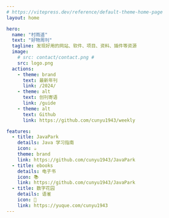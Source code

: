 ```yaml
---
# https://vitepress.dev/reference/default-theme-home-page
layout: home

hero:
  name: "村雨遥"
  text: "好物周刊"
  tagline: 发现好用的网站、软件、项目、资料、插件等资源
  image:
    # src: contact/contact.png # 
    src: logo.png
  actions:
    - theme: brand
      text: 最新年刊
      link: /2024/
    - theme: alt
      text: 创刊寄语
      link: /guide
    - theme: alt
      text: Github
      link: https://github.com/cunyu1943/weekly

features:
  - title: JavaPark 
    details: Java 学习指南
    icon: ☕️
    theme: brand
    link: https://github.com/cunyu1943/JavaPark
  - title: ebooks
    details: 电子书
    icon: 📚
    link: https://github.com/cunyu1943/JavaPark
  - title: 数字花园
    details: 语雀
    icon: 💐
    link: https://yuque.com/cunyu1943
---
```

<!-- 
村雨遥的好物周刊，记录每周看到的有价值的信息，主要针对计算机领域，每周五首发于同名公众号「村雨遥」，专栏目的在于记录让自己有印象的信息做一个备份及分享。

如果你想推荐或自荐项目/网站/软件/插件/资料等任何资源，欢迎提交 **[issue](https://github.com/cunyu1943/weekly/issues)** 或者添加我 **[个人微信：cunyu1943](/contact/wechat.png)** 和我交流。

<center>
<img src="/contact/contact.png" width="250" />
</center>

开源不易，如果你觉得本仓库对你有帮助，或许可以请我喝杯咖啡，不靠它生存但仍希望得到你的鼓励。

<center>
<img src="/award/donate.svg" width = "150">
</center> -->
